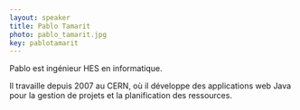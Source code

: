 ```yaml
---
layout: speaker
title: Pablo Tamarit
photo: pablo_tamarit.jpg
key: pablotamarit
---
```


Pablo est ingénieur HES en informatique. 

Il travaille depuis 2007 au CERN, où il développe des applications web Java pour la gestion de projets et la planification des ressources.